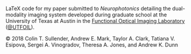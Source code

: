 LaTeX code for my paper submitted to _Neurophotonics_ detailing the dual-modality imaging system developed during graduate school at the University of Texas at Austin in the [Functional Optical Imaging Laboratory](http://foil.bme.utexas.edu/) ([@UTFOIL](https://github.com/utfoil)). 

© 2018 Colin T. Sullender, Andrew E. Mark, Taylor A. Clark, Tatiana V. Esipova, Sergei A. Vinogradov, Theresa A. Jones, and Andrew K. Dunn
